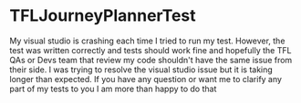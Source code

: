 # TFLJourneyPlannerTest
My visual studio is crashing each time I tried to run my test. However, the test was written correctly and tests should work fine and hopefully the 
TFL QAs or Devs team that review my code shouldn't have the same issue from their side. I was trying to resolve the visual studio issue but it is taking longer than expected. If you have any question or want me to clarify any part of my tests to you I am more than happy to do that
